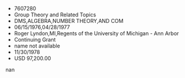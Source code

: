 
* 7607280
* Group Theory and Related Topics
* DMS,ALGEBRA,NUMBER THEORY,AND COM
* 06/15/1976,04/28/1977
* Roger Lyndon,MI,Regents of the University of Michigan - Ann Arbor
* Continuing Grant
*   name not available
* 11/30/1978
* USD 97,200.00

nan
